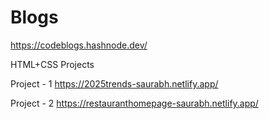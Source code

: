 # Blogs

https://codeblogs.hashnode.dev/

HTML+CSS Projects

Project - 1 https://2025trends-saurabh.netlify.app/

Project - 2 https://restauranthomepage-saurabh.netlify.app/